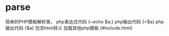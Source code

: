 parse
=====

简单的PHP模板解析类， php表达式代码 {~echo $a;}  php输出代码 {=$a}   php输出代码 {$a} 包含html转义  加载其他php模板 {#include.html}
